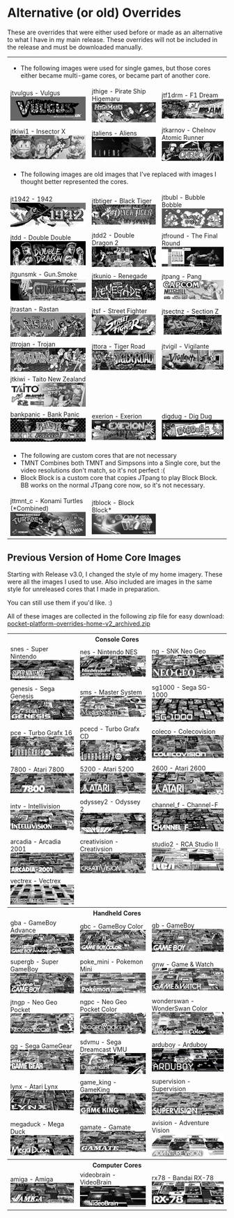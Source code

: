 # Alternative (or old) Overrides

These are overrides that were either used before or made as an alternative to what I have in my main release.  These overrides will not be included in the release and must be downloaded manually.

<table>
<tr>
 <td colspan="3">

* The following images were used for single games, but those cores either became multi-game cores, or became part of another core.

 </td>
</tr>
<tr>
 <td>jtvulgus - Vulgus <img src="pics/jtvulgus.png" /></td>
 <td>jthige - Pirate Ship Higemaru <img src="pics/jthige.png" /></td>
 <td>jtf1drm - F1 Dream <img src="pics/jtf1drm.png" /></td>
</tr>
<tr>
 <td>jtkiwi1 - Insector X <img src="pics/jtkiwi1.png" /></td>
 <td>jtaliens - Aliens <img src="pics/jtaliens.png" /></td> 
 <td>jtkarnov - Chelnov Atomic Runner <img src="pics/jtkarnov.png" /></td>
</tr>
<tr>
 <td colspan="3">

* The following images are old images that I've replaced with images I thought better represented the cores.

 </td>
</tr>
<tr>
 <td>jt1942 - 1942 <img src="pics/jt1942.png" /></td>
 <td>jtbtiger - Black Tiger <img src="pics/jtbtiger.png" /></td>
 <td>jtbubl - Bubble Bobble <img src="pics/jtbubl.png" /></td>
</tr>
<tr>
 <td>jtdd - Double Double <img src="pics/jtdd.png" /></td> 
 <td>jtdd2 - Double Dragon 2 <img src="pics/jtdd2.png" /></td>
 <td>jtfround - The Final Round <img src="pics/jtfround.png" /></td>
</tr>
<tr>
 <td>jtgunsmk - Gun.Smoke <img src="pics/jtgunsmk.png" /></td>
 <td>jtkunio - Renegade <img src="pics/jtkunio.png" /></td>
 <td>jtpang - Pang <img src="pics/jtpang.png" /></td>
</tr>
<tr>
 <td>jtrastan - Rastan <img src="pics/jtrastan.png" /></td>
 <td>jtsf - Street Fighter <img src="pics/jtsf.png" /></td>
 <td>jtsectnz - Section Z <img src="pics/jtsectnz.png" /></td>
</tr>
<tr>
 <td>jttrojan - Trojan <img src="pics/jttrojan.png" /></td>
 <td>jttora - Tiger Road <img src="pics/jttora.png" /></td>
 <td>jtvigil - Vigilante <img src="pics/jtvigil.png" /></td>
</tr>
<tr>
 <td>jtkiwi - Taito New Zealand <img src="pics/jtkiwi.png" /></td>
</tr>
<tr>
 <td>bankpanic - Bank Panic <img src="pics/bankpanic.png" /></td>
 <td>exerion - Exerion <img src="pics/exerion.png" /></td> 
 <td>digdug - Dig Dug <img src="pics/digdug.png" /></td>
</tr>
<tr>
 <td colspan="3">

* The following are custom cores that are not necessary
* TMNT Combines both TMNT and Simpsons into a Single core, but the video resolutions don't match, so it's not perfect :(
* Block Block is a custom core that copies JTpang to play Block Block. BB works on the normal JTpang core now, so it's not necessary.

 </td>
</tr>
<tr>
 <td>jttmnt_c - Konami Turtles (*Combined) <img src="pics/jttmnt_c.png" /></td>
 <td>jtblock - Block Block* <img src="pics/jtblock.png" /></td>
 <td></td>
</tr>
</table>


## Previous Version of Home Core Images

Starting with Release v3.0, I changed the style of my home imagery. These were all the images I used to use. Also included are images in the same style for unreleased cores that I made in preparation.

You can still use them if you'd like. :)

All of these images are collected in the following zip file for easy download: <a href="pocket-platform-overrides-home-v2_archived.zip">pocket-platform-overrides-home-v2_archived.zip</a>

<table>
<tr><th colspan="3">Console Cores</th></tr>
<tr>
 <td>snes - Super Nintendo <img src="home-v2/pics/snes.png" /></td>
 <td>nes - Nintendo NES <img src="home-v2/pics/nes.png" /></td>
 <td>ng - SNK Neo Geo <img src="home-v2/pics/ng.png" /></td>
</tr>
<tr>
 <td>genesis - Sega Genesis <img src="home-v2/pics/genesis.png" /></td>
 <td>sms - Master System <img src="home-v2/pics/sms.png" /></td>
 <td>sg1000 - Sega SG-1000 <img src="home-v2/pics/sg1000.png" /></td>
</tr>
<tr>
 <td>pce - Turbo Grafx 16 <img src="home-v2/pics/pce.png" /></td>
 <td>pcecd - Turbo Grafx CD <img src="home-v2/pics/pcecd.png" /></td>
 <td>coleco - Colecovision <img src="home-v2/pics/coleco.png" /></td>
</tr>
<tr>
 <td>7800 - Atari 7800 <img src="home-v2/pics/7800.png" /></td>
 <td>5200 - Atari 5200 <img src="home-v2/pics/5200.png" /></td>
 <td>2600 - Atari 2600 <img src="home-v2/pics/2600.png" /></td>
</tr>
<tr>
 <td>intv - Intellivision <img src="home-v2/pics/intv.png" /></td>
 <td>odyssey2 - Odyssey 2 <img src="home-v2/pics/odyssey2.png" /></td>
 <td>channel_f - Channel-F <img src="home-v2/pics/channel_f.png" /></td>
</tr>
<tr>
 <td>arcadia - Arcadia 2001 <img src="home-v2/pics/arcadia.png" /></td>
 <td>creativision - Creativsion <img src="home-v2/pics/creativision.png" /></td>
 <td>studio2 - RCA Studio II <img src="home-v2/pics/studio2.png" /></td>
</tr>
<tr>
 <td>vectrex - Vectrex <img src="home-v2/pics/vectrex.png" /></td> 
</tr>
<tr><th colspan="3">Handheld Cores</th></tr>
<tr>
 <td>gba - GameBoy Advance <img src="home-v2/pics/gba.png" /></td>
 <td>gbc - GameBoy Color <img src="home-v2/pics/gbc.png" /></td>
 <td>gb - GameBoy <img src="home-v2/pics/gb.png" /></td>
</tr>
<tr>
 <td>supergb - Super GameBoy <img src="home-v2/pics/sgb.png" /></td>
 <td>poke_mini - Pokemon Mini <img src="home-v2/pics/poke_mini.png" /></td>
 <td>gnw - Game & Watch <img src="home-v2/pics/gnw.png" /></td>
</tr>
<tr>
 <td>jtngp - Neo Geo Pocket <img src="home-v2/pics/jtngp.png" /></td>
 <td>ngpc - Neo Geo Pocket Color <img src="home-v2/pics/ngpc.png" /></td>
 <td>wonderswan - WonderSwan Color <img src="home-v2/pics/wonderswan.png" /></td>
</tr>
<tr>
 <td>gg - Sega GameGear <img src="home-v2/pics/gg.png" /></td>
 <td>sdvmu - Sega Dreamcast VMU <img src="home-v2/pics/sdvmu.png" /></td>
 <td>arduboy - Arduboy <img src="home-v2/pics/arduboy.png" /></td>
</tr>
<tr>
 <td>lynx - Atari Lynx <img src="home-v2/pics/lynx.png" /></td>
 <td>game_king - GameKing <img src="home-v2/pics/game_king.png" /></td>
 <td>supervision - Supervision <img src="home-v2/pics/supervision.png" /></td>
</tr>
<tr>
 <td>megaduck - Mega Duck <img src="home-v2/pics/mega_duck.png" /></td>
 <td>gamate - Gamate <img src="home-v2/pics/gamate.png" /></td>
 <td>avision - Adventure Vision <img src="home-v2/pics/avision.png" /></td>
</tr>
<tr><th colspan="3">Computer Cores</th></tr>
<tr>
 <td>amiga - Amiga <img src="home-v2/pics/amiga.png" /></td>
 <td>videobrain - VideoBrain <img src="home-v2/pics/videobrain.png" /></td>
 <td>rx78 - Bandai RX-78 <img src="home-v2/pics/rx78.png" /></td>
</tr>
</table>


